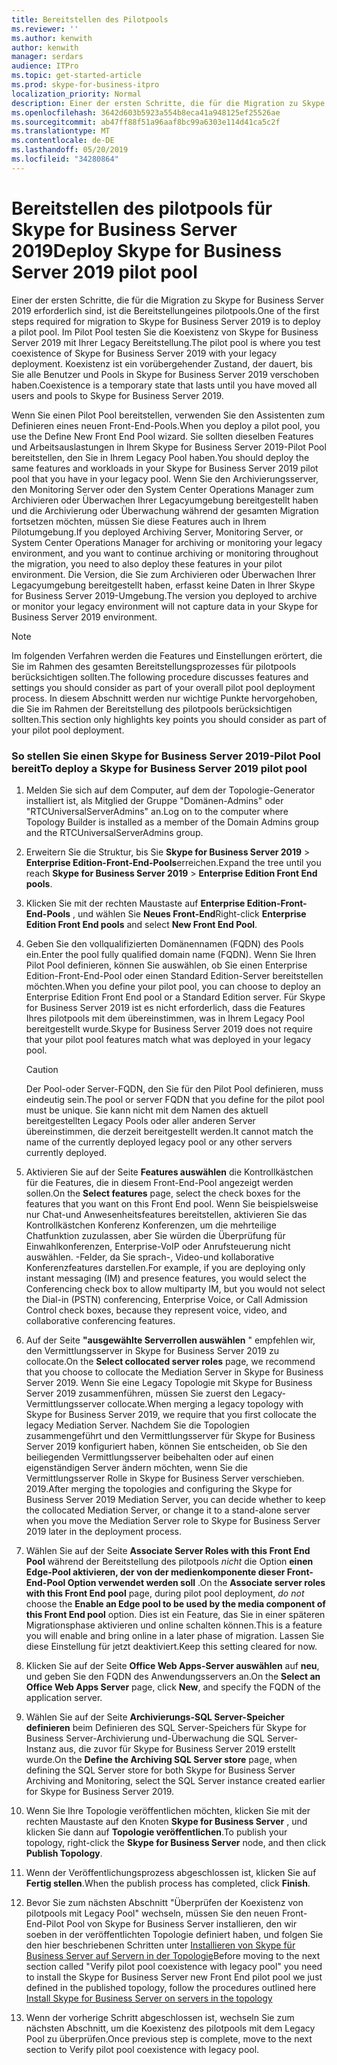 ```yaml
---
title: Bereitstellen des Pilotpools
ms.reviewer: ''
ms.author: kenwith
author: kenwith
manager: serdars
audience: ITPro
ms.topic: get-started-article
ms.prod: skype-for-business-itpro
localization_priority: Normal
description: Einer der ersten Schritte, die für die Migration zu Skype for Business Server 2019 erforderlich sind, ist die Bereitstellungeines pilotpools. Im Pilot Pool testen Sie die Koexistenz von Skype for Business Server 2019 mit Ihrer Legacy Bereitstellung. Koexistenz ist ein vorübergehender Zustand, der dauert, bis Sie alle Benutzer und Pools in Skype for Business Server 2019 verschoben haben.
ms.openlocfilehash: 3642d603b5923a554b8eca41a948125ef25526ae
ms.sourcegitcommit: ab47ff88f51a96aaf8bc99a6303e114d41ca5c2f
ms.translationtype: MT
ms.contentlocale: de-DE
ms.lasthandoff: 05/20/2019
ms.locfileid: "34280864"
---
```

# <a name="deploy-skype-for-business-server-2019-pilot-pool"></a><span data-ttu-id="4729d-105">Bereitstellen des pilotpools für Skype for Business Server 2019</span><span class="sxs-lookup"><span data-stu-id="4729d-105">Deploy Skype for Business Server 2019 pilot pool</span></span>

<span data-ttu-id="4729d-106">Einer der ersten Schritte, die für die Migration zu Skype for Business Server 2019 erforderlich sind, ist die Bereitstellungeines pilotpools.</span><span class="sxs-lookup"><span data-stu-id="4729d-106">One of the first steps required for migration to Skype for Business Server 2019 is to deploy a pilot pool.</span></span> <span data-ttu-id="4729d-107">Im Pilot Pool testen Sie die Koexistenz von Skype for Business Server 2019 mit Ihrer Legacy Bereitstellung.</span><span class="sxs-lookup"><span data-stu-id="4729d-107">The pilot pool is where you test coexistence of Skype for Business Server 2019 with your legacy deployment.</span></span> <span data-ttu-id="4729d-108">Koexistenz ist ein vorübergehender Zustand, der dauert, bis Sie alle Benutzer und Pools in Skype for Business Server 2019 verschoben haben.</span><span class="sxs-lookup"><span data-stu-id="4729d-108">Coexistence is a temporary state that lasts until you have moved all users and pools to Skype for Business Server 2019.</span></span> 
  
<span data-ttu-id="4729d-109">Wenn Sie einen Pilot Pool bereitstellen, verwenden Sie den Assistenten zum Definieren eines neuen Front-End-Pools.</span><span class="sxs-lookup"><span data-stu-id="4729d-109">When you deploy a pilot pool, you use the Define New Front End Pool wizard.</span></span> <span data-ttu-id="4729d-110">Sie sollten dieselben Features und Arbeitsauslastungen in Ihrem Skype for Business Server 2019-Pilot Pool bereitstellen, den Sie in Ihrem Legacy Pool haben.</span><span class="sxs-lookup"><span data-stu-id="4729d-110">You should deploy the same features and workloads in your Skype for Business Server 2019 pilot pool that you have in your legacy pool.</span></span> <span data-ttu-id="4729d-111">Wenn Sie den Archivierungsserver, den Monitoring Server oder den System Center Operations Manager zum Archivieren oder Überwachen Ihrer Legacyumgebung bereitgestellt haben und die Archivierung oder Überwachung während der gesamten Migration fortsetzen möchten, müssen Sie diese Features auch in Ihrem Pilotumgebung.</span><span class="sxs-lookup"><span data-stu-id="4729d-111">If you deployed Archiving Server, Monitoring Server, or System Center Operations Manager for archiving or monitoring your legacy environment, and you want to continue archiving or monitoring throughout the migration, you need to also deploy these features in your pilot environment.</span></span> <span data-ttu-id="4729d-112">Die Version, die Sie zum Archivieren oder Überwachen Ihrer Legacyumgebung bereitgestellt haben, erfasst keine Daten in Ihrer Skype for Business Server 2019-Umgebung.</span><span class="sxs-lookup"><span data-stu-id="4729d-112">The version you deployed to archive or monitor your legacy environment will not capture data in your Skype for Business Server 2019 environment.</span></span> 
  
> [!NOTE]
> <span data-ttu-id="4729d-113">Im folgenden Verfahren werden die Features und Einstellungen erörtert, die Sie im Rahmen des gesamten Bereitstellungsprozesses für pilotpools berücksichtigen sollten.</span><span class="sxs-lookup"><span data-stu-id="4729d-113">The following procedure discusses features and settings you should consider as part of your overall pilot pool deployment process.</span></span> <span data-ttu-id="4729d-114">In diesem Abschnitt werden nur wichtige Punkte hervorgehoben, die Sie im Rahmen der Bereitstellung des pilotpools berücksichtigen sollten.</span><span class="sxs-lookup"><span data-stu-id="4729d-114">This section only highlights key points you should consider as part of your pilot pool deployment.</span></span> <!-- For detailed steps, refer to the 
 [Deploying Skype for Business Server 2019](../deployment/deploying-lync-server-2013/deploying-lync-server-2013.md) deployment guide.  -->
  
### <a name="to-deploy-a-skype-for-business-server-2019-pilot-pool"></a><span data-ttu-id="4729d-115">So stellen Sie einen Skype for Business Server 2019-Pilot Pool bereit</span><span class="sxs-lookup"><span data-stu-id="4729d-115">To deploy a Skype for Business Server 2019 pilot pool</span></span>

1. <span data-ttu-id="4729d-116">Melden Sie sich auf dem Computer, auf dem der Topologie-Generator installiert ist, als Mitglied der Gruppe "Domänen-Admins" oder "RTCUniversalServerAdmins" an.</span><span class="sxs-lookup"><span data-stu-id="4729d-116">Log on to the computer where Topology Builder is installed as a member of the Domain Admins group and the RTCUniversalServerAdmins group.</span></span>
    
2. <span data-ttu-id="4729d-117">Erweitern Sie die Struktur, bis Sie **Skype for Business Server 2019** > **Enterprise Edition-Front-End-Pools**erreichen.</span><span class="sxs-lookup"><span data-stu-id="4729d-117">Expand the tree until you reach **Skype for Business Server 2019** > **Enterprise Edition Front End pools**.</span></span>
    
3. <span data-ttu-id="4729d-118">Klicken Sie mit der rechten Maustaste auf **Enterprise Edition-Front-End-Pools** , und wählen Sie **Neues Front-End**</span><span class="sxs-lookup"><span data-stu-id="4729d-118">Right-click **Enterprise Edition Front End pools** and select **New Front End Pool**.</span></span>
  
4. <span data-ttu-id="4729d-119">Geben Sie den vollqualifizierten Domänennamen (FQDN) des Pools ein.</span><span class="sxs-lookup"><span data-stu-id="4729d-119">Enter the pool fully qualified domain name (FQDN).</span></span> <span data-ttu-id="4729d-120">Wenn Sie Ihren Pilot Pool definieren, können Sie auswählen, ob Sie einen Enterprise Edition-Front-End-Pool oder einen Standard Edition-Server bereitstellen möchten.</span><span class="sxs-lookup"><span data-stu-id="4729d-120">When you define your pilot pool, you can choose to deploy an Enterprise Edition Front End pool or a Standard Edition server.</span></span> <span data-ttu-id="4729d-121">Für Skype for Business Server 2019 ist es nicht erforderlich, dass die Features Ihres pilotpools mit dem übereinstimmen, was in Ihrem Legacy Pool bereitgestellt wurde.</span><span class="sxs-lookup"><span data-stu-id="4729d-121">Skype for Business Server 2019 does not require that your pilot pool features match what was deployed in your legacy pool.</span></span>
    
    > [!CAUTION]
    > <span data-ttu-id="4729d-122">Der Pool-oder Server-FQDN, den Sie für den Pilot Pool definieren, muss eindeutig sein.</span><span class="sxs-lookup"><span data-stu-id="4729d-122">The pool or server FQDN that you define for the pilot pool must be unique.</span></span> <span data-ttu-id="4729d-123">Sie kann nicht mit dem Namen des aktuell bereitgestellten Legacy Pools oder aller anderen Server übereinstimmen, die derzeit bereitgestellt werden.</span><span class="sxs-lookup"><span data-stu-id="4729d-123">It cannot match the name of the currently deployed legacy pool or any other servers currently deployed.</span></span> 
  
5. <span data-ttu-id="4729d-124">Aktivieren Sie auf der Seite **Features auswählen** die Kontrollkästchen für die Features, die in diesem Front-End-Pool angezeigt werden sollen.</span><span class="sxs-lookup"><span data-stu-id="4729d-124">On the **Select features** page, select the check boxes for the features that you want on this Front End pool.</span></span> <span data-ttu-id="4729d-125">Wenn Sie beispielsweise nur Chat-und Anwesenheitsfeatures bereitstellen, aktivieren Sie das Kontrollkästchen Konferenz Konferenzen, um die mehrteilige Chatfunktion zuzulassen, aber Sie würden die Überprüfung für Einwahlkonferenzen, Enterprise-VoIP oder Anrufsteuerung nicht auswählen. -Felder, da Sie sprach-, Video-und kollaborative Konferenzfeatures darstellen.</span><span class="sxs-lookup"><span data-stu-id="4729d-125">For example, if you are deploying only instant messaging (IM) and presence features, you would select the Conferencing check box to allow multiparty IM, but you would not select the Dial-in (PSTN) conferencing, Enterprise Voice, or Call Admission Control check boxes, because they represent voice, video, and collaborative conferencing features.</span></span> <!-- For additional information on selecting features, see 
 [Define and configure a Front End pool or Standard Edition server in Skype for Business Server 2019](../deployment/deploying-lync-server-2013/define-and-configure-a-front-end-pool-or-standard-edition-server.md) in the Deployment documentation.  -->
  
6. <span data-ttu-id="4729d-126">Auf der Seite **"ausgewählte Serverrollen auswählen** " empfehlen wir, den Vermittlungsserver in Skype for Business Server 2019 zu collocate.</span><span class="sxs-lookup"><span data-stu-id="4729d-126">On the **Select collocated server roles** page, we recommend that you choose to collocate the Mediation Server in Skype for Business Server 2019.</span></span> <span data-ttu-id="4729d-127">Wenn Sie eine Legacy Topologie mit Skype for Business Server 2019 zusammenführen, müssen Sie zuerst den Legacy-Vermittlungsserver collocate.</span><span class="sxs-lookup"><span data-stu-id="4729d-127">When merging a legacy topology with Skype for Business Server 2019, we require that you first collocate the legacy Mediation Server.</span></span> <span data-ttu-id="4729d-128">Nachdem Sie die Topologien zusammengeführt und den Vermittlungsserver für Skype for Business Server 2019 konfiguriert haben, können Sie entscheiden, ob Sie den beiliegenden Vermittlungsserver beibehalten oder auf einen eigenständigen Server ändern möchten, wenn Sie die Vermittlungsserver Rolle in Skype for Business Server verschieben. 2019.</span><span class="sxs-lookup"><span data-stu-id="4729d-128">After merging the topologies and configuring the Skype for Business Server 2019 Mediation Server, you can decide whether to keep the collocated Mediation Server, or change it to a stand-alone server when you move the Mediation Server role to Skype for Business Server 2019 later in the deployment process.</span></span> 
   
7. <span data-ttu-id="4729d-129">Wählen Sie auf der Seite **Associate Server Roles with this Front End Pool** während der Bereitstellung des pilotpools *nicht* die Option **einen Edge-Pool aktivieren, der von der medienkomponente dieser Front-End-Pool Option verwendet werden soll** .</span><span class="sxs-lookup"><span data-stu-id="4729d-129">On the **Associate server roles with this Front End pool** page, during pilot pool deployment, *do not* choose the **Enable an Edge pool to be used by the media component of this Front End pool** option.</span></span> <span data-ttu-id="4729d-130">Dies ist ein Feature, das Sie in einer späteren Migrationsphase aktivieren und online schalten können.</span><span class="sxs-lookup"><span data-stu-id="4729d-130">This is a feature you will enable and bring online in a later phase of migration.</span></span> <span data-ttu-id="4729d-131">Lassen Sie diese Einstellung für jetzt deaktiviert.</span><span class="sxs-lookup"><span data-stu-id="4729d-131">Keep this setting cleared for now.</span></span> 
  
8. <span data-ttu-id="4729d-132">Klicken Sie auf der Seite **Office Web Apps-Server auswählen** auf **neu**, und geben Sie den FQDN des Anwendungsservers an.</span><span class="sxs-lookup"><span data-stu-id="4729d-132">On the **Select an Office Web Apps Server** page, click **New**, and specify the FQDN of the application server.</span></span>
  
9. <span data-ttu-id="4729d-133">Wählen Sie auf der Seite **Archivierungs-SQL Server-Speicher definieren** beim Definieren des SQL Server-Speichers für Skype for Business Server-Archivierung und-Überwachung die SQL Server-Instanz aus, die zuvor für Skype for Business Server 2019 erstellt wurde.</span><span class="sxs-lookup"><span data-stu-id="4729d-133">On the **Define the Archiving SQL Server store** page, when defining the SQL Server store for both Skype for Business Server Archiving and Monitoring, select the SQL Server instance created earlier for Skype for Business Server 2019.</span></span> 
  
10. <span data-ttu-id="4729d-134">Wenn Sie Ihre Topologie veröffentlichen möchten, klicken Sie mit der rechten Maustaste auf den Knoten **Skype for Business Server** , und klicken Sie dann auf **Topologie veröffentlichen**.</span><span class="sxs-lookup"><span data-stu-id="4729d-134">To publish your topology, right-click the **Skype for Business Server** node, and then click **Publish Topology**.</span></span>
  
11. <span data-ttu-id="4729d-135">Wenn der Veröffentlichungsprozess abgeschlossen ist, klicken Sie auf **Fertig stellen**.</span><span class="sxs-lookup"><span data-stu-id="4729d-135">When the publish process has completed, click **Finish**.</span></span>

12. <span data-ttu-id="4729d-136">Bevor Sie zum nächsten Abschnitt "Überprüfen der Koexistenz von pilotpools mit Legacy Pool" wechseln, müssen Sie den neuen Front-End-Pilot Pool von Skype for Business Server installieren, den wir soeben in der veröffentlichten Topologie definiert haben, und folgen Sie den hier beschriebenen Schritten unter [Installieren von Skype für Business Server auf Servern in der Topologie](https://docs.microsoft.com/skypeforbusiness/deploy/install/install-skype-for-business-server)</span><span class="sxs-lookup"><span data-stu-id="4729d-136">Before moving to the next section called "Verify pilot pool coexistence with legacy pool" you need to install the Skype for Business Server new Front End pilot pool we just defined in the published topology, follow the procedures outlined here [Install Skype for Business Server on servers in the topology](https://docs.microsoft.com/skypeforbusiness/deploy/install/install-skype-for-business-server)</span></span>

13. <span data-ttu-id="4729d-137">Wenn der vorherige Schritt abgeschlossen ist, wechseln Sie zum nächsten Abschnitt, um die Koexistenz des pilotpools mit dem Legacy Pool zu überprüfen.</span><span class="sxs-lookup"><span data-stu-id="4729d-137">Once previous step is complete, move to the next section to Verify pilot pool coexistence with legacy pool.</span></span>
    
<!-- To install a local copy of the configuration store and start the required services, see 
[Setting up Front End Servers and Front End pools for Skype for Business Server 2019](../deployment/deploying-lync-server-2013/setting-up-front-end-servers-and-front-end-pools.md) in the Deployment documentation.  -->
  

